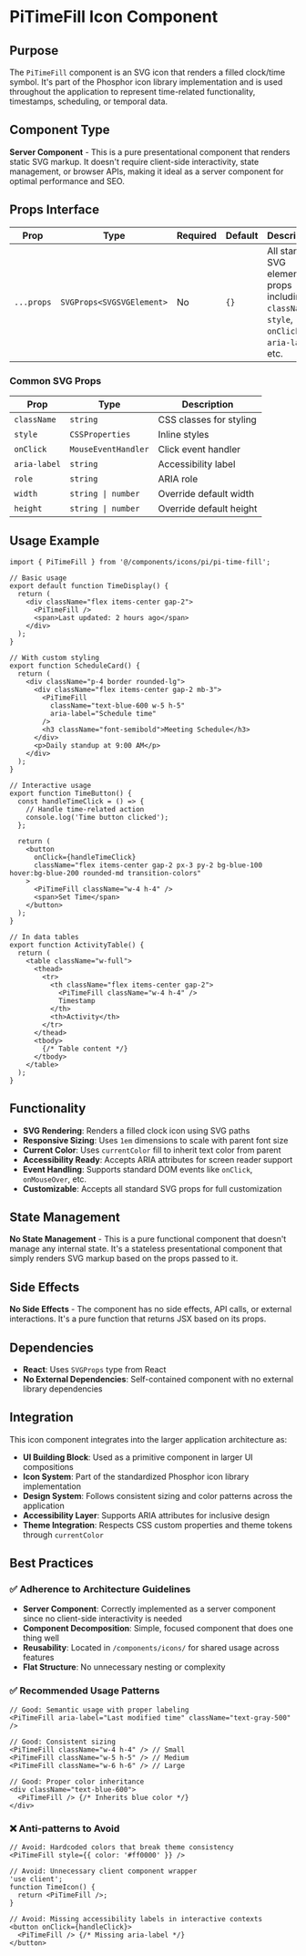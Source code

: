 # PiTimeFill Icon Component

## Purpose
The `PiTimeFill` component is an SVG icon that renders a filled clock/time symbol. It's part of the Phosphor icon library implementation and is used throughout the application to represent time-related functionality, timestamps, scheduling, or temporal data.

## Component Type
**Server Component** - This is a pure presentational component that renders static SVG markup. It doesn't require client-side interactivity, state management, or browser APIs, making it ideal as a server component for optimal performance and SEO.

## Props Interface

| Prop | Type | Required | Default | Description |
|------|------|----------|---------|-------------|
| `...props` | `SVGProps<SVGSVGElement>` | No | `{}` | All standard SVG element props including `className`, `style`, `onClick`, `aria-label`, etc. |

### Common SVG Props
| Prop | Type | Description |
|------|------|-------------|
| `className` | `string` | CSS classes for styling |
| `style` | `CSSProperties` | Inline styles |
| `onClick` | `MouseEventHandler` | Click event handler |
| `aria-label` | `string` | Accessibility label |
| `role` | `string` | ARIA role |
| `width` | `string \| number` | Override default width |
| `height` | `string \| number` | Override default height |

## Usage Example

```tsx
import { PiTimeFill } from '@/components/icons/pi/pi-time-fill';

// Basic usage
export default function TimeDisplay() {
  return (
    <div className="flex items-center gap-2">
      <PiTimeFill />
      <span>Last updated: 2 hours ago</span>
    </div>
  );
}

// With custom styling
export function ScheduleCard() {
  return (
    <div className="p-4 border rounded-lg">
      <div className="flex items-center gap-2 mb-3">
        <PiTimeFill 
          className="text-blue-600 w-5 h-5" 
          aria-label="Schedule time"
        />
        <h3 className="font-semibold">Meeting Schedule</h3>
      </div>
      <p>Daily standup at 9:00 AM</p>
    </div>
  );
}

// Interactive usage
export function TimeButton() {
  const handleTimeClick = () => {
    // Handle time-related action
    console.log('Time button clicked');
  };

  return (
    <button 
      onClick={handleTimeClick}
      className="flex items-center gap-2 px-3 py-2 bg-blue-100 hover:bg-blue-200 rounded-md transition-colors"
    >
      <PiTimeFill className="w-4 h-4" />
      <span>Set Time</span>
    </button>
  );
}

// In data tables
export function ActivityTable() {
  return (
    <table className="w-full">
      <thead>
        <tr>
          <th className="flex items-center gap-2">
            <PiTimeFill className="w-4 h-4" />
            Timestamp
          </th>
          <th>Activity</th>
        </tr>
      </thead>
      <tbody>
        {/* Table content */}
      </tbody>
    </table>
  );
}
```

## Functionality
- **SVG Rendering**: Renders a filled clock icon using SVG paths
- **Responsive Sizing**: Uses `1em` dimensions to scale with parent font size
- **Current Color**: Uses `currentColor` fill to inherit text color from parent
- **Accessibility Ready**: Accepts ARIA attributes for screen reader support
- **Event Handling**: Supports standard DOM events like `onClick`, `onMouseOver`, etc.
- **Customizable**: Accepts all standard SVG props for full customization

## State Management
**No State Management** - This is a pure functional component that doesn't manage any internal state. It's a stateless presentational component that simply renders SVG markup based on the props passed to it.

## Side Effects
**No Side Effects** - The component has no side effects, API calls, or external interactions. It's a pure function that returns JSX based on its props.

## Dependencies
- **React**: Uses `SVGProps` type from React
- **No External Dependencies**: Self-contained component with no external library dependencies

## Integration
This icon component integrates into the larger application architecture as:

- **UI Building Block**: Used as a primitive component in larger UI compositions
- **Icon System**: Part of the standardized Phosphor icon library implementation
- **Design System**: Follows consistent sizing and color patterns across the application
- **Accessibility Layer**: Supports ARIA attributes for inclusive design
- **Theme Integration**: Respects CSS custom properties and theme tokens through `currentColor`

## Best Practices

### ✅ Adherence to Architecture Guidelines
- **Server Component**: Correctly implemented as a server component since no client-side interactivity is needed
- **Component Decomposition**: Simple, focused component that does one thing well
- **Reusability**: Located in `/components/icons/` for shared usage across features
- **Flat Structure**: No unnecessary nesting or complexity

### ✅ Recommended Usage Patterns
```tsx
// Good: Semantic usage with proper labeling
<PiTimeFill aria-label="Last modified time" className="text-gray-500" />

// Good: Consistent sizing
<PiTimeFill className="w-4 h-4" /> // Small
<PiTimeFill className="w-5 h-5" /> // Medium
<PiTimeFill className="w-6 h-6" /> // Large

// Good: Proper color inheritance
<div className="text-blue-600">
  <PiTimeFill /> {/* Inherits blue color */}
</div>
```

### ❌ Anti-patterns to Avoid
```tsx
// Avoid: Hardcoded colors that break theme consistency
<PiTimeFill style={{ color: '#ff0000' }} />

// Avoid: Unnecessary client component wrapper
'use client';
function TimeIcon() {
  return <PiTimeFill />;
}

// Avoid: Missing accessibility labels in interactive contexts
<button onClick={handleClick}>
  <PiTimeFill /> {/* Missing aria-label */}
</button>
```